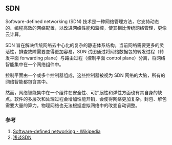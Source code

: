 ## SDN
Software-defined networking (SDN) 技术是一种网络管理方法，它支持动态的、编程高效的网络配置，以改进网络性能和监控，使其相比传统网络管理，更像云计算。

SDN 旨在解决传统网络去中心化的复杂的静态体系结构。当前网络需要更多的灵活性，排查故障需要变得更加容易。SDN 试图通过将网络数据包的转发过程（转发平面 forwarding plane）与路由过程（控制平面 control plane）分离，将网络智能集中在一个网络组件中。

控制平面由一个或多个控制器组成，这些控制器被视为 SDN 网络的大脑，所有的网络智能都包含其中。

然而，网络智能集中在一个组件在安全性、可扩展性和弹性方面也有其自身的缺点。软件的多层次和处理过程会增加性能开销，会使得网络更加复杂。封包、解包需要大量的算力。物理网络也无法根据虚拟网络中的改变自动调整。



### 参考
1. [Software-defined networking - Wikipedia](https://en.wikipedia.org/wiki/Software-defined_networking)
2. [浅谈SDN](https://zhuanlan.zhihu.com/p/144676870)